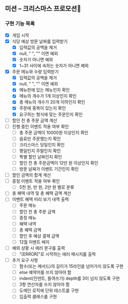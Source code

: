 ## 미션 – 크리스마스 프로모션🎄

### 구현 기능 목록

- [x] 게임 시작
- [x] 식당 예상 방문 날짜를 입력받기
    - [x] 입력값의 공백을 제거
    - [x] null, " ", "" 이면 예외
    - [x] 숫자가 아니면 예외
    - [x] 1~31 사이에 속하는 숫자가 아니면 예외
- [x] 주문 메뉴와 수량 입력받기
    - [x] 입력값의 공백을 제거
    - [x] null, " ", "" 이면 예외
    - [x] 메뉴판에 있는 메뉴인지 확인
    - [x] 메뉴의 개수가 1개 이상인지 확인
    - [x] 총 메뉴의 개수가 20개 이하인지 확인
    - [x] 주문에 중복이 있는지 확인
    - [x] 요구하는 형식에 맞는 주문인지 확인
- [ ] 할인 전 총 주문 금액 계산
- [ ] 진행 중인 이벤트 적용 여부 확인
    - [ ] 총 주문 금액이 10000원 이상인지 확인
    - [ ] 음료만 주문했는지 확인
    - [ ] 크리스마스 당일인지 확인
    - [ ] 평일인지 주말인지 확인
    - [ ] 특별 할인 날짜인지 확인
    - [ ] 할인 전 총 주문금액이 12만 원 이상인지 확인
    - [ ] 방문 날짜가 이벤트 기간인지 확인
- [ ] 할인 금액의 합계 계산
- [ ] 증정 이벤트 적용 여부 확인
    - [ ] 5천 원, 만 원, 2만 원 별로 분류
- [ ] 총 혜택 내역 및 총 혜택 금액 계산
- [ ] 이벤트 혜택 미리 보기 내역 출력
  - [ ] 주문 메뉴
  - [ ] 할인 전 총 주문 금액
  - [ ] 증정 메뉴
  - [ ] 혜택 내역
  - [ ] 총 혜택 금액
  - [ ] 할인 후 예상 결제 금액
  - [ ] 12월 이벤트 배지
- [ ] 예외 상황 시 에러 문구를 출력
    - [ ] "[ERROR]"로 시작하는 에러 메시지를 출력
- [ ] 추가 요구 사항
    - [ ] 함수(또는 메서드)의 길이가 15라인을 넘어가지 않도록 구현
    - [ ] else 예약어를 쓰지 않아야 함
    - [ ] indent(인덴트, 들여쓰기) depth를 3이 넘지 않도록 구현
    - [ ] 3항 연산자를 쓰지 않아야 함
    - [ ] 도메인 로직에 단위 테스트를 구현
    - [ ] 입출력 클래스를 구현
